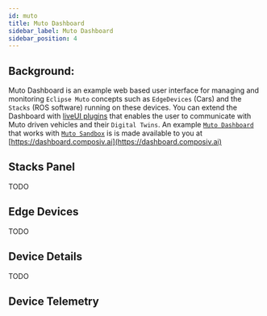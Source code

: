 ```yaml
---
id: muto
title: Muto Dashboard
sidebar_label: Muto Dashboard
sidebar_position: 4
---
```


## Background: 

Muto Dashboard is an example web based user interface for managing and monitoring `Eclipse Muto` concepts such as `EdgeDevices` (Cars) and the `Stacks` (ROS software) running on these devices. You can extend the Dashboard with [liveUI plugins](../LiveUI/) that enables the user to communicate with Muto driven vehicles and their `Digital Twins`. An example [`Muto Dashboard`](https://dashboard.composiv.ai) that works with [`Muto Sandbox`](https://sandbox.composiv.ai) is is made available to you at [https://dashboard.composiv.ai](https://dashboard.composiv.ai)

## Stacks Panel

TODO
## Edge Devices

TODO
## Device Details

TODO

## Device Telemetry

